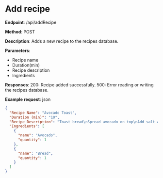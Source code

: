 # Add recipe

**Endpoint**: /api/addRecipe

**Method**: POST

**Description**: Adds a new recipe to the recipes database.

**Parameters**:

- Recipe name
- Duration(min)
- Recipe description
- Ingredients

**Responses**:
200: Recipe added successfully.
500: Error reading or writing the recipes database.

**Example request**:
json

```json
{
  "Recipe Name": "Avocado Toast",
  "Duration (min)": "10",
  "Recipe Description": "Toast bread\nSpread avocado on top\nAdd salt and pepper",
  "Ingredients": [
    {
      "name": "Avocado",
      "quantity": 1
    },
    {
      "name": "Bread",
      "quantity": 1
    }
  ]
}
```
